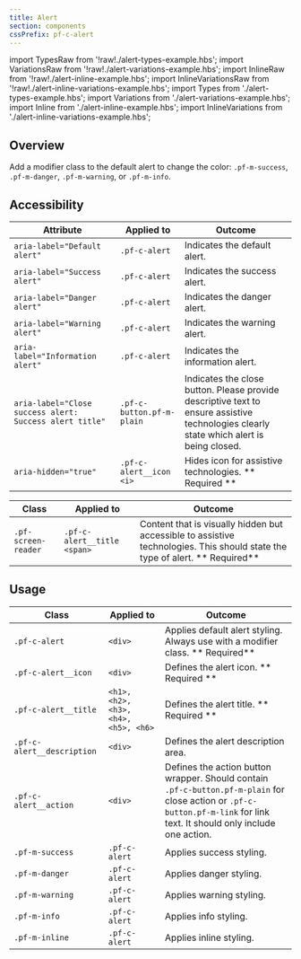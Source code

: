 ```yaml
---
title: Alert
section: components
cssPrefix: pf-c-alert
---
```

import TypesRaw from '!raw!./alert-types-example.hbs';
import VariationsRaw from '!raw!./alert-variations-example.hbs';
import InlineRaw from '!raw!./alert-inline-example.hbs';
import InlineVariationsRaw from '!raw!./alert-inline-variations-example.hbs';
import Types from './alert-types-example.hbs';
import Variations from './alert-variations-example.hbs';
import Inline from './alert-inline-example.hbs';
import InlineVariations from './alert-inline-variations-example.hbs';

<Example heading="Alert types" handlebars={TypesRaw} html={Types()} />

<Example heading="Alert variations" handlebars={VariationsRaw} html={Variations()} />

<Example heading="Inline alert types" handlebars={InlineRaw} html={Inline()} />

<Example heading="Inline alert variations" handlebars={InlineVariationsRaw} html={AlertInlineVariations()} />

## Overview

Add a modifier class to the default alert to change the color: `.pf-m-success`, `.pf-m-danger`, `.pf-m-warning`, or `.pf-m-info`.

## Accessibility

| Attribute | Applied to | Outcome |
| -- | -- | -- |
| `aria-label="Default alert"` | `.pf-c-alert` |  Indicates the default alert. |
| `aria-label="Success alert"` | `.pf-c-alert` |  Indicates the success alert. |
| `aria-label="Danger alert"` | `.pf-c-alert` |  Indicates the danger alert. |
| `aria-label="Warning alert"` | `.pf-c-alert` |  Indicates the warning alert. |
| `aria-label="Information alert"` | `.pf-c-alert` |  Indicates the information alert. |
| `aria-label="Close success alert: Success alert title"` | `.pf-c-button.pf-m-plain` | Indicates the close button. Please provide descriptive text to ensure assistive technologies clearly state which alert is being closed.|
| `aria-hidden="true"` | `.pf-c-alert__icon <i>` |  Hides icon for assistive technologies. ** Required **|

| Class | Applied to | Outcome |
| -- | -- | -- |
| `.pf-screen-reader` | `.pf-c-alert__title <span>` | Content that is visually hidden but accessible to assistive technologies. This should state the type of alert.  ** Required**|

## Usage

| Class | Applied to | Outcome |
| -- | -- | -- |
| `.pf-c-alert` | `<div>` |  Applies default alert styling. Always use with a modifier class. ** Required**|
| `.pf-c-alert__icon` | `<div>` |  	Defines the alert icon. ** Required **|
| `.pf-c-alert__title` | `<h1>, <h2>, <h3>, <h4>, <h5>, <h6>` |  Defines the alert title. ** Required **|
| `.pf-c-alert__description` | `<div>` |  Defines the alert description area. |
| `.pf-c-alert__action` | `<div>` |  Defines the action button wrapper. Should contain `.pf-c-button.pf-m-plain` for close action or `.pf-c-button.pf-m-link` for link text. It should only include one action. |
| `.pf-m-success` | `.pf-c-alert` |  Applies success styling. |
| `.pf-m-danger` | `.pf-c-alert` |  Applies danger styling. |
| `.pf-m-warning` | `.pf-c-alert` |  Applies warning styling. |
| `.pf-m-info` | `.pf-c-alert` |  Applies info styling. |
| `.pf-m-inline` | `.pf-c-alert` |  Applies inline styling. |
